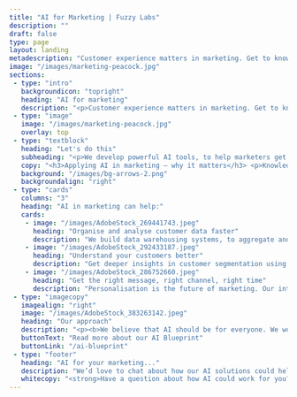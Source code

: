 ```yaml
---
title: "AI for Marketing | Fuzzy Labs"
description: ""
draft: false
type: page
layout: landing
metadescription: "Customer experience matters in marketing. Get to know your customer better, by applying AI where it really counts. Boost campaign performance, speed up ROI and do so much more with your data."
image: "/images/marketing-peacock.jpg"
sections:
 - type: "intro"
   backgroundicon: "topright"
   heading: "AI for marketing"
   description: "<p>Customer experience matters in marketing. Get to know your customer better, by applying AI where it really counts. Boost campaign performance, speed up ROI and do so much more with your data.</p>"
 - type: "image"
   image: "/images/marketing-peacock.jpg"
   overlay: top
 - type: "textblock"
   heading: "Let's do this"
   subheading: "<p>We develop powerful AI tools, to help marketers get closer to their customers.</p>"
   copy: "<h3>Applying AI in marketing – why it matters</h3> <p>Knowledge is power, and data is our thing. The right AI solution will transform not just how you understand and communicate with your customers, but also improve efficiency throughout the whole business.</p><p>We work with marketing teams to deploy AI at every level; to organise data, improve insights, identify and optimise opportunities for sales and growth. Get smarter AI systems integrated and working for you faster, to completely transform your customer acquisition and retention.</p>"
   background: "/images/bg-arrows-2.png"
   backgroundalign: "right"
 - type: "cards"
   columns: "3"
   heading: "AI in marketing can help:"
   cards:
    - image: "/images/AdobeStock_269441743.jpeg"
      heading: "Organise and analyse customer data faster"
      description: "We build data warehousing systems, to aggregate and unify data from multiple sources. Sales, marketing, supply chain  – AI can connect the lot."
    - image: "/images/AdobeStock_292433187.jpeg"
      heading: "Understand your customers better"
      description: "Get deeper insights in customer segmentation using AI. When you know ‘who’ your most valuable audience are, AI can predict ‘how’ best to reach them - to target campaigns, convert more sales, and reduce cost to serve."
    - image: "/images/AdobeStock_286752660.jpeg"
      heading: "Get the right message, right channel, right time"
      description: "Personalisation is the future of marketing. Our intelligent recommendation engine AI systems allow hyper-personalisation in marketing, to drive brand loyalty, reduce churn, and increase engagement, through smarter automation."
 - type: "imagecopy"
   imagealign: "right"
   image: "/images/AdobeStock_383263142.jpeg"
   heading: "Our approach"
   description: "<p><b>We believe that AI should be for everyone. We work with some pretty clever technologies, but Fuzzy Labs believe in keeping things simple. We don’t assume any prior knowledge of AI, and work with all kinds of business and marketing teams on building and integrating AI systems from the really simple, to the really complex.</b></p><p>Whether you have a lot of data, or very little, we can help you get started with AI to improve your marketing for rapid results. A three phase process means that however you choose to work with us, short or long term, our solutions are quick to deploy.</p><p>We’re completely transparent about the way we work, using both off the shelf technologies along with more bespoke and custom-built solutions. It’s a cost-effective approach, whatever your budget.</p>"
   buttonText: "Read more about our AI Blueprint"
   buttonLink: "/ai-blueprint"
 - type: "footer"
   heading: "AI for your marketing..."
   description: "We’d love to chat about how our AI solutions could help improve your marketing."
   whitecopy: "<strong>Have a question about how AI could work for you? <br>Give us a shout using the form below.</strong>"
---
```


